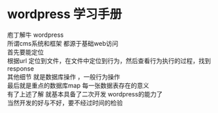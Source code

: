 wordpress 学习手册
==================
庖丁解牛 wordpress  
所谓cms系统和框架 都源于基础web访问  
首先要能定位  
根据url 定位到文件，在文件中定位到行为，然后查看行为执行的过程，找到response   
其他细节 就是数据库操作 ，一般行为操作  
最后就是重点的数据库map 每一张数据表存在的意义  
有了上述了解 就基本具备了二次开发 wordpress的能力了  
当然开发的好与不好，要不经过时间的检验  

